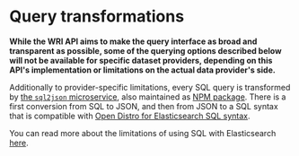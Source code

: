 # Query transformations

**While the WRI API aims to make the query interface as broad and transparent as possible, some of the querying options described below will not be available for specific dataset providers, depending on this API's implementation or limitations on the actual data provider's side.**

Additionally to provider-specific limitations, every SQL query is transformed by [the `sql2json` microservice](https://github.com/resource-watch/sql2json), also maintained as [NPM package](https://www.npmjs.com/package/sql2json). There is a first conversion from SQL to JSON, and then from JSON to a SQL syntax that is compatible with [Open Distro for Elasticsearch SQL syntax](https://opendistro.github.io/for-elasticsearch-docs/docs/sql/).

You can read more about the limitations of using SQL with Elasticsearch [here](https://opendistro.github.io/for-elasticsearch-docs/docs/sql/).
